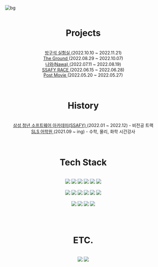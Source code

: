 <div>
	<img src="https://user-images.githubusercontent.com/95673624/194925244-b4abe308-02c9-47aa-b641-4f18b9f9874a.png" alt="bg">
    <br>
    <br>
	<div>
        <div>
            <h1 align="center">
                Projects
            </h1>
        </div>
        <br>
        <div align="center">
            <a href="https://github.com/Mosquito0076/Lab-In-A-Room">
                방구석 실험실
            </a>
            (2022.10.10 ~ 2022.11.21)
            <br>
            <a href="https://github.com/Mosquito0076/The-Ground">
                The Ground
            </a>
            (2022.08.29 ~ 2022.10.07)
            <br>
            <a href="https://github.com/Mosquito0076/Nawa">
                나와(Nawa)
            </a>
            (2022.07.11 ~ 2022.08.19)
            <br>
            <a href="https://github.com/windy825/Airsim-car-driving-Project">
                SSAFY RACE
            </a>   
            (2022.06.15 ~ 2022.06.28)
            <br>
            <a href="https://github.com/Mosquito0076/PostMovie">
                Post Movie  
            </a>
            (2022.05.20 ~ 2022.05.27)
            <br>
        </div>
        <br>
        <br>
        <div>
            <h1 align="center">
                History
            </h1>
        </div>
        <br>
        <div align="center">
            <a href="https://www.ssafy.com">
                삼성 청년 소프트웨어 아카데미(SSAFY)
            </a>
             (2022.01 ~ 2022.12) - 비전공 트랙
            <br>
            <a href="http://sisabest.com/?vid=15">
                SLS 어학원
            </a>
             (2021.09 ~ ing) - 수학, 물리, 화학 시간강사
        </div>
        <br>
        <br>
		<div align="center">
            <h1>Tech Stack</h1>
        </div>
        <br>
        <div align="center">
            <img src="https://img.shields.io/badge/python-3776AB?style=for-the-badge&logo=python&logoColor=white">
            <img src="https://img.shields.io/badge/java-007396?style=for-the-badge&logo=OpenJdk&logoColor=white">
            <img src="https://img.shields.io/badge/springboot-6DB33F?style=for-the-badge&logo=springboot&logoColor=white">
            <img src="https://img.shields.io/badge/django-092E20?style=for-the-badge&logo=django&logoColor=white">
            <img src="https://img.shields.io/badge/mysql-4479A1?style=for-the-badge&logo=mysql&logoColor=white">
            <img src="https://img.shields.io/badge/docker-2596BE?style=for-the-badge&logo=docker&logoColor=white"> 
        </div>
        <br>
        <div align="center">
            <img src="https://img.shields.io/badge/html5-E34F26?style=for-the-badge&logo=html5&logoColor=white">
            <img src="https://img.shields.io/badge/javascript-F7DF1E?style=for-the-badge&logo=javascript&logoColor=black">
            <img src="https://img.shields.io/badge/react-61DAFB?style=for-the-badge&logo=react&logoColor=black">
            <img src="https://img.shields.io/badge/vue.js-4FC08D?style=for-the-badge&logo=vue.js&logoColor=white">
            <img src="https://img.shields.io/badge/bootstrap-7952B3?style=for-the-badge&logo=bootstrap&logoColor=white">
            <img src="https://img.shields.io/badge/unity-000000?style=for-the-badge&logo=unity&logoColor=white">
        </div>
        <br>
        <div align="center">
            <img src="https://img.shields.io/badge/git hub-999999?style=for-the-badge&logo=github&logoColor=white"> 
            <img src="https://img.shields.io/badge/git lab-E04020?style=for-the-badge&logo=gitlab&logoColor=white">             			<img src="https://img.shields.io/badge/jira-5B5BFC?style=for-the-badge&logo=jira&logoColor=white">             
            <img src="https://img.shields.io/badge/figma-FF8AE2?style=for-the-badge&logo=figma&logoColor=white">      
        </div>
        <br>
        <br>
        <br>
        <div align="center">
            <h1>ETC.</h1>
        </div>
        <br>
        <div align="center">
            <img src="http://mazassumnida.wtf/api/v2/generate_badge?boj=hsmk0076"> 
            <img src="https://github-readme-stats.vercel.app/api?username=Mosquito0076">
        </div>
    </div>
    <br>
    <br>
</div>

























<!--
**Mosquito0076/Mosquito0076** is a ✨ _special_ ✨ repository because its `README.md` (this file) appears on your GitHub profile.

Here are some ideas to get you started:

- 🔭 I’m currently working on ...

- 🌱 I’m currently learning ...

- 👯 I’m looking to collaborate on ...

- 🤔 I’m looking for help with ...

- 💬 Ask me about ...

- 📫 How to reach me: ...

- 😄 Pronouns: ...

- ⚡ Fun fact: ...

  -->
